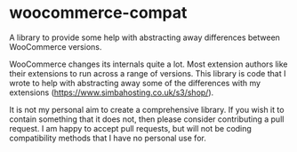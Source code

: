 # woocommerce-compat
A library to provide some help with abstracting away differences between WooCommerce versions.

WooCommerce changes its internals quite a lot. Most extension authors like their extensions to run across a range of versions. This library is code that I wrote to help with abstracting away some of the differences with my extensions (https://www.simbahosting.co.uk/s3/shop/).  

It is not my personal aim to create a comprehensive library. If you wish it to contain something that it does not, then please consider contributing a pull request. I am happy to accept pull requests, but will not be coding compatibility methods that I have no personal use for.
